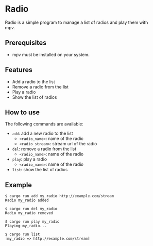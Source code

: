 # Radio

Radio is a simple program to manage a list of radios and play them with mpv. 

## Prerequisites

* mpv must be installed on your system.

## Features

* Add a radio to the list
* Remove a radio from the list
* Play a radio
* Show the list of radios

## How to use

The following commands are available:

* `add`: add a new radio to the list
  * `<radio_name>`: name of the radio
  * `<radio_stream>`: stream url of the radio
* `del`: remove a radio from the list
  * `<radio_name>`: name of the radio
* `play`: play a radio
  * `<radio_name>`: name of the radio
* `list`: show the list of radios

## Example

```
$ cargo run add my_radio http://example.com/stream
Radio my_radio added
```
```
$ cargo run del my_radio
Radio my_radio removed
```
```
$ cargo run play my_radio
Playing my_radio...
```
```
$ cargo run list
[my_radio => http://example.com/stream]
```
